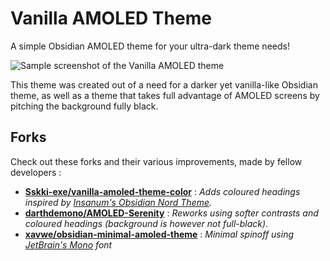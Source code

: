 # Vanilla AMOLED Theme
A simple Obsidian AMOLED theme for your ultra-dark theme needs!

![Sample screenshot of the Vanilla AMOLED theme](sample-screenshot.png)

This theme was created out of a need for a darker yet vanilla-like Obsidian theme, as well as a theme that takes full advantage of AMOLED screens by pitching the background fully black.

## Forks
Check out these forks and their various improvements, made by fellow developers : 
- **[Sskki-exe/vanilla-amoled-theme-color](https://github.com/Sskki-exe/vanilla-amoled-theme-color)** : *Adds coloured headings inspired by [Insanum's Obsidian Nord Theme](https://github.com/insanum/obsidian_nord).*
- **[darthdemono/AMOLED-Serenity](https://github.com/darthdemono/AMOLED-Serenity)** : *Reworks using softer contrasts and coloured headings (background is however not full-black)*.
- **[xavwe/obsidian-minimal-amoled-theme](https://github.com/xavwe/obsidian-minimal-amoled-theme)** : *Minimal spinoff using [JetBrain's Mono](https://www.jetbrains.com/lp/mono/) font*
